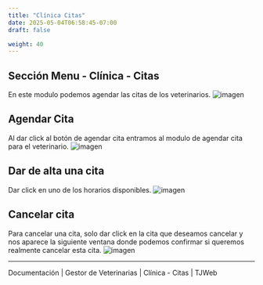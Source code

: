```yaml
---
title: "Clínica Citas"
date: 2025-05-04T06:58:45-07:00
draft: false

weight: 40
---
```


## Sección Menu - Clínica - Citas
En este modulo podemos agendar las citas de los veterinarios.
![imagen](/proyectos/veterinarias/clinica_citas_veterinario_opt.png)

## Agendar Cita
Al dar click al botón de agendar cita entramos al modulo de agendar cita para el veterinario.
![imagen](/proyectos/veterinarias/clinica_agendar_citas_veterinario_opt.png)

## Dar de alta una cita
Dar click en uno de los horarios disponibles.
![imagen](/proyectos/veterinarias/clinica_citas_agregar_opt.png)

## Cancelar cita
Para cancelar una cita, solo dar click en la cita que deseamos cancelar y nos aparece la siguiente ventana donde podemos confirmar si queremos realmente cancelar esta cita.
![imagen](/proyectos/veterinarias/clinica_citas_cancelar_opt.png)

***
Documentación | Gestor de Veterinarias | Clínica - Citas | TJWeb
